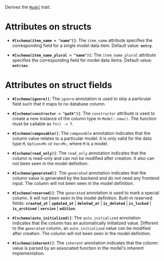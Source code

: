 Derives the [`Model`](zino_core::model::Model) trait.

# Attributes on structs

- **`#[schema(item_name = "name")]`**: The `item_name` attribute specifies
  the corresponding field for a single model data item. Default value: **`entry`**.

- **`#[schema(item_name_plural = "name")]`**: The `item_name_plural` attribute specifies
  the corresponding field for model data items. Default value: **`entries`**.

# Attributes on struct fields

- **`#[schema(ignore)]`**: The `ignore` annotation is used to skip a particular field
  such that it maps to no database column.

- **`#[schema(constructor = "path")]`**: The `constructor` attribute is used to
  create a new instance of the column type in `Model::new()`.
  The function must be callable as `fn() -> T`.

- **`#[schema(composable)]`**: The `composable` annotation indicates that the column value 
  relates to a particular model. It is only valid for the data type `M`, `Option<M>` or `Vec<M>`,
  where `M` is a model.

- **`#[schema(read_only)]`**: The `read_only` annotation indicates that
  the column is read-only and can not be modified after creation.
  It also can not been seen in the model definition.

- **`#[schema(generated)]`**: The `generated` annotation indicates that
  the column value is generated by the backend and do not need any frontend input.
  The column will not been seen in the model definition.

- **`#[schema(reserved)]`**: The `generated` annotation is used to mark a special column.
  It will not been seen in the model definition. Built-in reserved fields:
  **`created_at`** | **`updated_at`** | **`deleted_at`** | **`is_deleted`** | **`is_locked`**
  | **`is_archived`** | **`version`** | **`edition`**.

- **`#[schema(auto_initialized)]`**: The `auto_initialized` annotation indicates that
  the column has an automatically initialized value. Different to the `generated` column,
  an `auto_initialized` value can be modified after creation.
  The column will not been seen in the model definition.

- **`#[schema(inherent)]`**: The `inherent` annotation indicates that
  the column value is parsed by an associated function in the model's inherent implementation.